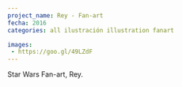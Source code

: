 ```yaml
---
project_name: Rey - Fan-art
fecha: 2016
categories: all ilustración illustration fanart

images:
 - https://goo.gl/49LZdF
---
```

Star Wars Fan-art, Rey. 
